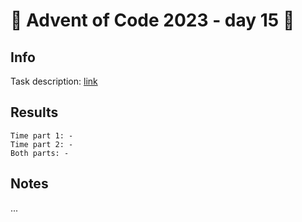 # 🎄 Advent of Code 2023 - day 15 🎄

## Info

Task description: [link](https://adventofcode.com/2023/day/15)

## Results

```
Time part 1: -
Time part 2: -
Both parts: -
```

## Notes

...